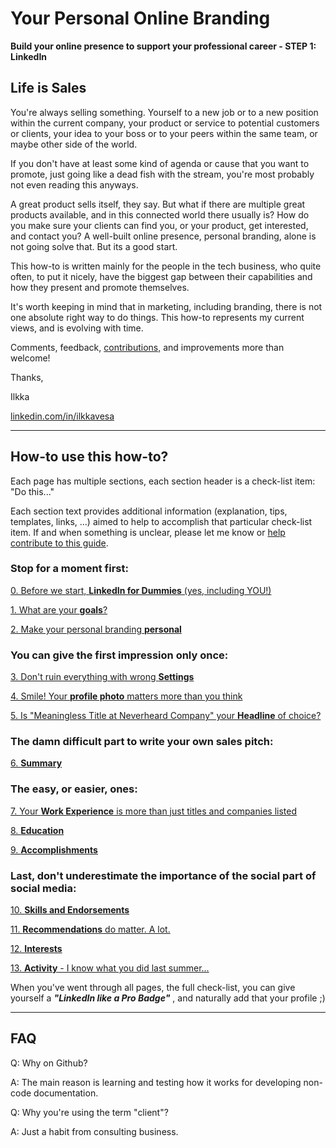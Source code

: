 # Your Personal Online Branding

**Build your online presence to support your professional career - STEP 1: LinkedIn**

## Life is Sales

You're always selling something. Yourself to a new job or to a new position within the current company, your product or service to potential customers or clients, your idea to your boss or to your peers within the same team, or maybe other side of the world.

If you don't have at least some kind of agenda or cause that you want to promote, just going like a dead fish with the stream, you're most probably not even reading this anyways.

A great product sells itself, they say. But what if there are multiple great products available, and in this connected world there usually is? How do you make sure your clients can find you, or your product, get interested, and contact you? A well-built online presence, personal branding, alone is not going solve that. But its a good start.

This how-to is written mainly for the people in the tech business, who quite often, to put it nicely, have the biggest gap between their capabilities and how they present and promote themselves.

It's worth keeping in mind that in marketing, including branding, there is not one absolute right way to do things. This how-to represents my current views, and is evolving with time.

Comments, feedback, [contributions,](CONTRIBUTING.md) and improvements more than welcome!

Thanks,

Ilkka 

[linkedin.com/in/ilkkavesa](https://linkedin.com/in/ilkkavesa)

---

## How-to use this how-to?

Each page has multiple sections, each section header is a check-list item: "Do this..."

Each section text provides additional information (explanation, tips, templates, links, ...) aimed to help to accomplish that particular check-list item. If and when something is unclear, please let me know or [help contribute to this guide](CONTRIBUTING.md).

### Stop for a moment first:

[0. Before we start, **LinkedIn for Dummies** (yes, including YOU!)](docs/linkedin-dimensions.md)

[1. What are your **goals**?](docs/goals.md)

[2. Make your personal branding **personal**](docs/personal.md)

### You can give the first impression only once:

[3. Don't ruin everything with wrong **Settings**](docs/settings.md)

[4. Smile! Your **profile photo** matters more than you think](docs/profile-photo.md)

[5. Is "Meaningless Title at Neverheard Company" your **Headline** of choice?](docs/headline.md)

### The damn difficult part to write your own sales pitch:

[6. **Summary**](docs/summary.md)

### The easy, or easier, ones:

[7. Your **Work Experience** is more than just titles and companies listed](docs/experience.md)

[8. **Education**](docs/education.md)

[9. **Accomplishments**](docs/accomplishments.md)

### Last, don't underestimate the importance of the social part of social media:

[10. **Skills and Endorsements**](docs/skills.md)

[11. **Recommendations** do matter. A lot.](docs/recommendations.md)

[12. **Interests**](docs/interests.md)

[13. **Activity** - I know what you did last summer...](docs/activity.md)

When you've went through all pages, the full check-list, you can give yourself a ***"LinkedIn like a Pro Badge"*** , and naturally add that your profile ;)

---

## FAQ

Q: Why on Github?

A: The main reason is learning and testing how it works for developing non-code documentation.

Q: Why you're using the term "client"?

A: Just a habit from consulting business.
